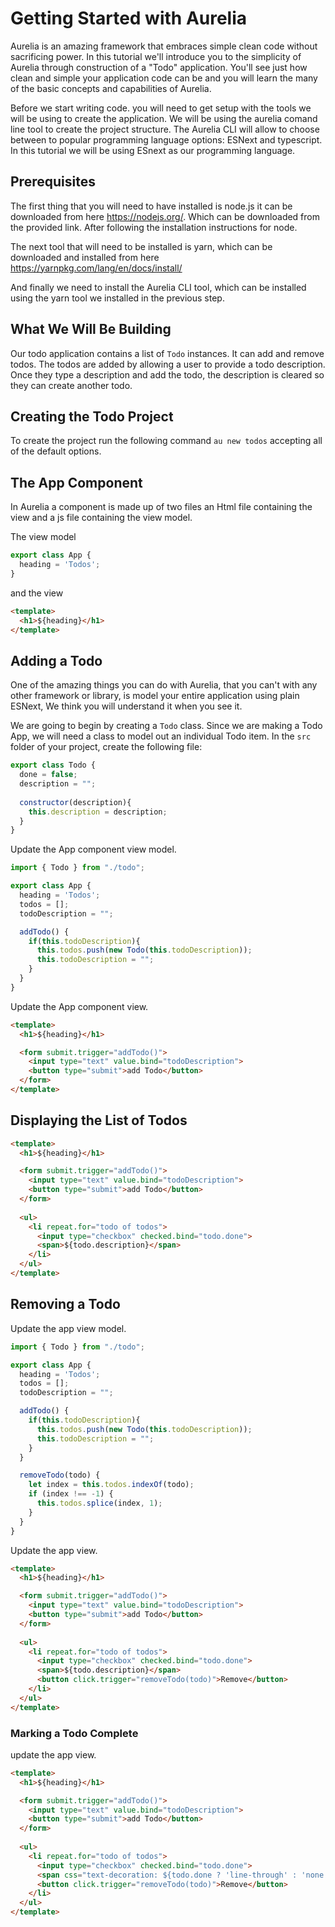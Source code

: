 # Getting Started with Aurelia

  Aurelia is an amazing framework that embraces simple clean code without sacrificing power.
  In this tutorial we'll introduce you to the simplicity of Aurelia through construction of a
  "Todo" application. You'll see just how clean and simple your application code can be and
  you will learn the many of the basic concepts and capabilities of Aurelia.
  
  Before we start writing code. you will need to get setup with the tools we will be using
  to create the application. We will be using the aurelia comand line tool to create the project
  structure. The Aurelia CLI will allow to choose between to popular programming language options: ESNext and typescript. In this tutorial we will be using ESnext as our programming language.  
  
## Prerequisites

The first thing that you will need to have installed is node.js it can be downloaded 
from here https://nodejs.org/. Which can be downloaded from the provided link. After following the installation instructions for node. 

The next tool that will need to be installed is yarn, which can
be downloaded and installed from here https://yarnpkg.com/lang/en/docs/install/

And finally we need to install the Aurelia CLI tool, which can be installed using the 
yarn tool we installed in the previous step.

## What We Will Be Building

Our todo application contains a list of ```Todo``` instances. It can add and remove todos. The todos are added by allowing a user to provide a todo description. Once they type a description and add the todo, the description is cleared so they can create another todo. 

## Creating the Todo Project

To create the project run the following command ```au new todos``` accepting all of the default options.

## The App Component

In Aurelia a component is made up of two files an Html file containing the view and a js file
containing the view model. 

The view model

```javascript
export class App {
  heading = 'Todos';
}
```
and the view 

```html
<template>
  <h1>${heading}</h1>
</template>
```
## Adding a Todo

One of the amazing things you can do with Aurelia, that you can't with any other framework or library, is model your entire application using plain ESNext, We think you will understand it when
you see it.

We are going to begin by creating a ```Todo``` class. Since we are making a Todo App, we will need a class to model out an individual Todo item. In the ```src``` folder of your project, create the following file: 

```javascript 
export class Todo {
  done = false;
  description = "";
  
  constructor(description){
    this.description = description;
  }
}
```

Update the App component view model.

```javascript
import { Todo } from "./todo";

export class App {
  heading = 'Todos';
  todos = [];
  todoDescription = "";

  addTodo() {
    if(this.todoDescription){
      this.todos.push(new Todo(this.todoDescription));
      this.todoDescription = "";
    }
  }
}
```
Update the App component view.

```html
<template>
  <h1>${heading}</h1>

  <form submit.trigger="addTodo()">
    <input type="text" value.bind="todoDescription">
    <button type="submit">add Todo</button>
  </form>
</template>
```

## Displaying the List of Todos

```html
<template>
  <h1>${heading}</h1>

  <form submit.trigger="addTodo()">
    <input type="text" value.bind="todoDescription">
    <button type="submit">add Todo</button>
  </form>
  
  <ul>
    <li repeat.for="todo of todos">
      <input type="checkbox" checked.bind="todo.done">
      <span>${todo.description}</span>
    </li>
  </ul>
</template>
```

## Removing a Todo

Update the  app view model.

```javascript
import { Todo } from "./todo";

export class App {
  heading = 'Todos';
  todos = [];
  todoDescription = "";

  addTodo() {
    if(this.todoDescription){
      this.todos.push(new Todo(this.todoDescription));
      this.todoDescription = "";
    }
  }

  removeTodo(todo) {
    let index = this.todos.indexOf(todo);
    if (index !== -1) {
      this.todos.splice(index, 1);
    }
  }
}
```

Update the app view.

```html
<template>
  <h1>${heading}</h1>

  <form submit.trigger="addTodo()">
    <input type="text" value.bind="todoDescription">
    <button type="submit">add Todo</button>
  </form>
  
  <ul>
    <li repeat.for="todo of todos">
      <input type="checkbox" checked.bind="todo.done">
      <span>${todo.description}</span>
      <button click.trigger="removeTodo(todo)">Remove</button>
    </li>
  </ul>
</template>
```

### Marking a Todo Complete

update the app view.

```html
<template>
  <h1>${heading}</h1>

  <form submit.trigger="addTodo()">
    <input type="text" value.bind="todoDescription">
    <button type="submit">add Todo</button>
  </form>
  
  <ul>
    <li repeat.for="todo of todos">
      <input type="checkbox" checked.bind="todo.done">
      <span css="text-decoration: ${todo.done ? 'line-through' : 'none'}">${todo.description}</span>
      <button click.trigger="removeTodo(todo)">Remove</button>
    </li>
  </ul>
</template>
```
